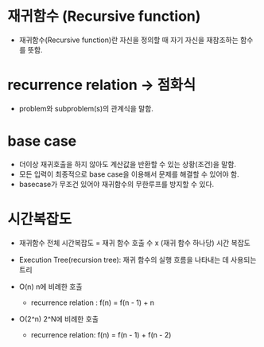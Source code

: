 # 재귀함수 (Recursive function)
- 재귀함수(Recursive function)란 자신을 정의할 때 자기 자신을 재참조하는 함수를 뜻함.

# recurrence relation -> 점화식
- problem와 subproblem(s)의 관계식을 말함.

# base case
- 더이상 재귀호출을 하지 않아도 계산값을 반환할 수 있는 상황(조건)을 말함.
- 모든 입력이 최종적으로 base case을 이용해서 문제를 해결할 수 있어야 함.
- basecase가 무조건 있어야 재귀함수의 무한루프를 방지할 수 있다.

# 시간복잡도
- 재귀함수 전체 시간복잡도 = 재귀 함수 호출 수 x (재귀 함수 하나당) 시간 복잡도
- Execution Tree(recursion tree): 재귀 함수의 실행 흐름을 나타내는 데 사용되는 트리

- O(n) n에 비례한 호출
    - recurrence relation : f(n) = f(n - 1) + n

- O(2^n) 2^N에 비례한 호출
    - recurrence relation: f(n) = f(n - 1) + f(n - 2)
